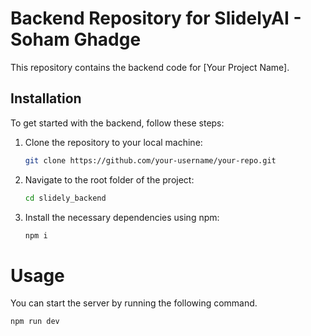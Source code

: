 # Backend Repository for SlidelyAI - Soham Ghadge

This repository contains the backend code for [Your Project Name].

## Installation

To get started with the backend, follow these steps:

1. Clone the repository to your local machine:
   ```sh
   git clone https://github.com/your-username/your-repo.git
    ```
2. Navigate to the root folder of the project:
    ```sh
    cd slidely_backend
    ```
3. Install the necessary dependencies using npm:
    ```sh
    npm i
    ```

# Usage

You can start the server by running the following command.

```sh
npm run dev
```
    

